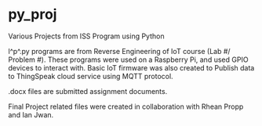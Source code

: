 # py_proj
Various Projects from ISS Program using Python

l^p^.py programs are from Reverse Engineering of IoT course (Lab #/ Problem #).
These programs were used on a Raspberry Pi, and used GPIO devices to interact with.
Basic IoT firmware was also created to Publish data to ThingSpeak cloud service using MQTT protocol.

.docx files are submitted assignment documents.

Final Project related files were created in collaboration with Rhean Propp and Ian Jwan.
